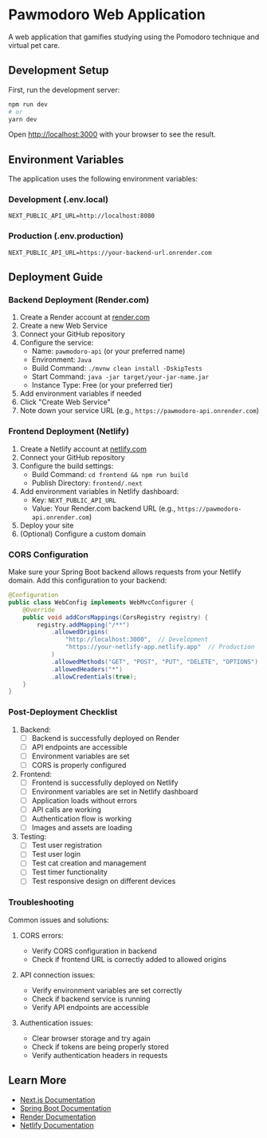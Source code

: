 # Pawmodoro Web Application

A web application that gamifies studying using the Pomodoro technique and virtual pet care.

## Development Setup

First, run the development server:

```bash
npm run dev
# or
yarn dev
```

Open [http://localhost:3000](http://localhost:3000) with your browser to see the result.

## Environment Variables

The application uses the following environment variables:

### Development (.env.local)
```env
NEXT_PUBLIC_API_URL=http://localhost:8080
```

### Production (.env.production)
```env
NEXT_PUBLIC_API_URL=https://your-backend-url.onrender.com
```

## Deployment Guide

### Backend Deployment (Render.com)

1. Create a Render account at [render.com](https://render.com)
2. Create a new Web Service
3. Connect your GitHub repository
4. Configure the service:
   - Name: `pawmodoro-api` (or your preferred name)
   - Environment: `Java`
   - Build Command: `./mvnw clean install -DskipTests`
   - Start Command: `java -jar target/your-jar-name.jar`
   - Instance Type: Free (or your preferred tier)
5. Add environment variables if needed
6. Click "Create Web Service"
7. Note down your service URL (e.g., `https://pawmodoro-api.onrender.com`)

### Frontend Deployment (Netlify)

1. Create a Netlify account at [netlify.com](https://netlify.com)
2. Connect your GitHub repository
3. Configure the build settings:
   - Build Command: `cd frontend && npm run build`
   - Publish Directory: `frontend/.next`
4. Add environment variables in Netlify dashboard:
   - Key: `NEXT_PUBLIC_API_URL`
   - Value: Your Render.com backend URL (e.g., `https://pawmodoro-api.onrender.com`)
5. Deploy your site
6. (Optional) Configure a custom domain

### CORS Configuration

Make sure your Spring Boot backend allows requests from your Netlify domain. Add this configuration to your backend:

```java
@Configuration
public class WebConfig implements WebMvcConfigurer {
    @Override
    public void addCorsMappings(CorsRegistry registry) {
        registry.addMapping("/**")
            .allowedOrigins(
                "http://localhost:3000",  // Development
                "https://your-netlify-app.netlify.app"  // Production
            )
            .allowedMethods("GET", "POST", "PUT", "DELETE", "OPTIONS")
            .allowedHeaders("*")
            .allowCredentials(true);
    }
}
```

### Post-Deployment Checklist

1. Backend:
   - [ ] Backend is successfully deployed on Render
   - [ ] API endpoints are accessible
   - [ ] Environment variables are set
   - [ ] CORS is properly configured

2. Frontend:
   - [ ] Frontend is successfully deployed on Netlify
   - [ ] Environment variables are set in Netlify dashboard
   - [ ] Application loads without errors
   - [ ] API calls are working
   - [ ] Authentication flow is working
   - [ ] Images and assets are loading

3. Testing:
   - [ ] Test user registration
   - [ ] Test user login
   - [ ] Test cat creation and management
   - [ ] Test timer functionality
   - [ ] Test responsive design on different devices

### Troubleshooting

Common issues and solutions:

1. CORS errors:
   - Verify CORS configuration in backend
   - Check if frontend URL is correctly added to allowed origins

2. API connection issues:
   - Verify environment variables are set correctly
   - Check if backend service is running
   - Verify API endpoints are accessible

3. Authentication issues:
   - Clear browser storage and try again
   - Check if tokens are being properly stored
   - Verify authentication headers in requests

## Learn More

- [Next.js Documentation](https://nextjs.org/docs)
- [Spring Boot Documentation](https://spring.io/projects/spring-boot)
- [Render Documentation](https://render.com/docs)
- [Netlify Documentation](https://docs.netlify.com)
